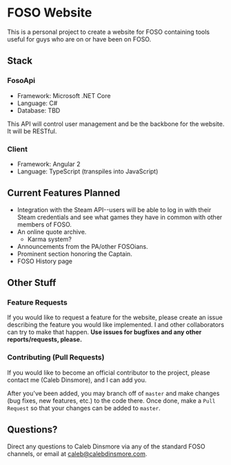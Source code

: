 # FOSO Website
This is a personal project to create a website for FOSO containing tools useful for guys who are on or have been on FOSO.

## Stack

### FosoApi
- Framework: Microsoft .NET Core
- Language: C#
- Database: TBD

This API will control user management and be the backbone for the website. It will be RESTful.

### Client
- Framework: Angular 2
- Language: TypeScript (transpiles into JavaScript)

## Current Features Planned
- Integration with the Steam API--users will be able to log in with their Steam credentials and see what games they have in common with other members of FOSO.
- An online quote archive.
  - Karma system?
- Announcements from the PA/other FOSOians.
- Prominent section honoring the Captain.
- FOSO History page

## Other Stuff

### Feature Requests
If you would like to request a feature for the website, please create an issue describing the feature you would like implemented. I and other collaborators can try to make that happen. **Use issues for bugfixes and any other reports/requests, please.**

### Contributing (Pull Requests)
If you would like to become an official contributor to the project, please contact me (Caleb Dinsmore), and I can add you.

After you've been added, you may branch off of `master` and make changes (bug fixes, new features, etc.) to the code there. Once done, make a `Pull Request` so that your changes can be added to `master`.

## Questions?
Direct any questions to Caleb Dinsmore via any of the standard FOSO channels, or email at caleb@calebdinsmore.com.
